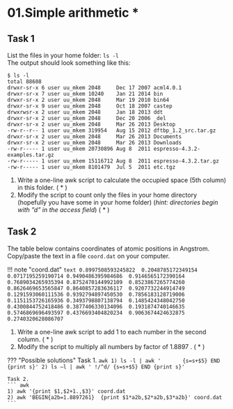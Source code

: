 # 01.Simple arithmetic *

## Task 1
List the files in your home folder: `ls -l`  
The output should look something like this:

``` text
$ ls -l 
total 88608
drwxr-sr-x 6 user uu_mkem 2048     Dec 17 2007 acml4.0.1 
drwxr-sr-x 7 user uu_mkem 10240    Jan 21 2014 bin 
drwxr-sr-x 2 user uu_mkem 2048     Mar 19 2010 bin64 
drwxr-sr-x 9 user uu_mkem 2048     Oct 18 2007 castep 
drwxrwsr-x 2 user uu_mkem 2048     Jan 18 2013 ddt 
drwxr-sr-x 2 user uu_mkem 2048     Dec 20 2006 _del 
drwxr-sr-x 2 user uu_mkem 2048     Mar 26 2013 Desktop 
-rw-r--r-- 1 user uu_mkem 319954   Aug 15 2012 dftbp_1.2_src.tar.gz 
drwxr-sr-x 2 user uu_mkem 2048     Mar 26 2013 Documents 
drwxr-sr-x 2 user uu_mkem 2048     Mar 26 2013 Downloads 
-rw-r----- 1 user uu_mkem 20730896 Aug 8  2011 espresso-4.3.2-examples.tar.gz 
-rw-r----- 1 user uu_mkem 15116712 Aug 8  2011 espresso-4.3.2.tar.gz 
-rw-r----- 1 user uu_mkem 8101479  Jul 5  2011 etc.tgz
```

1. Write a one-line awk script to calculate the occupied space (5th column) in this folder. ( * )  
2. Modify the script to count only the files in your home directory (hopefully you have some in your home folder) (_hint: directories begin with ”d” in the access field_) ( * )

## Task 2

The table below contains coordinates of atomic positions in Angstrom.  
Copy/paste the text in a file `coord.dat` on your computer.

!!! note "coord.dat"
    ``` text
    0.8997508593245822  0.2048785172349154  0.0717195259190714
    0.9490486395984686  0.9146565172390164  0.7689034265935394
    0.8752470144992109  0.8523867265774260  0.8626469653565847
    0.8640857283636117  0.9207732244914749  0.1291593060111536
    0.9392794897450530  0.7856183128719006  0.1151153726165936
    0.3493798807138794  0.1485424348042750  0.4300844752418486
    0.3877406330134096  0.1931874740146635  0.5746869696493597
    0.4376693404820234  0.9063674424632875  0.2740320628086707
    ```

1. Write a one-line awk script to add 1 to each number in the second column. ( * )  
2. Modify the script to multiply all numbers by factor of 1.8897 . ( * )

??? "Possible solutions"
    Task 1.
    ``` awk
    1) ls -l | awk '       {s=s+$5} END {print s}'
    2) ls –l | awk ' !/^d/ {s=s+$5} END {print s}'
    ```

    Task 2.
    ``` awk
    1) awk '{print $1,$2+1.,$3}' coord.dat
    2) awk 'BEGIN{a2b=1.8897261}  {print $1*a2b,$2*a2b,$3*a2b}' coord.dat
    ```
